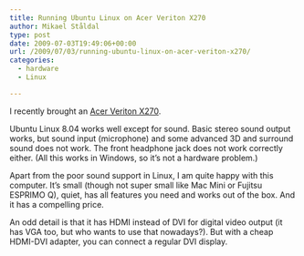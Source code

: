 ```yaml
---
title: Running Ubuntu Linux on Acer Veriton X270
author: Mikael Ståldal
type: post
date: 2009-07-03T19:49:06+00:00
url: /2009/07/03/running-ubuntu-linux-on-acer-veriton-x270/
categories:
  - hardware
  - Linux

---
```

I recently brought an [Acer Veriton X270][1].

Ubuntu Linux 8.04 works well except for sound. Basic stereo sound output works, but sound input (microphone) and some advanced 3D and surround sound does not work. The front headphone jack does not work correctly either. (All this works in Windows, so it&#8217;s not a hardware problem.)

Apart from the poor sound support in Linux, I am quite happy with this computer. It&#8217;s small (though not super small like Mac Mini or Fujitsu ESPRIMO Q), quiet, has all features you need and works out of the box. And it has a compelling price.

An odd detail is that it has HDMI instead of DVI for digital video output (it has VGA too, but who wants to use that nowadays?). But with a cheap HDMI-DVI adapter, you can connect a regular DVI display.

 [1]: http://www.acer.co.uk/acer/product.do?link=oln85e.redirect&changedAlts=&CRC=600100215#wrAjaxHistory=0